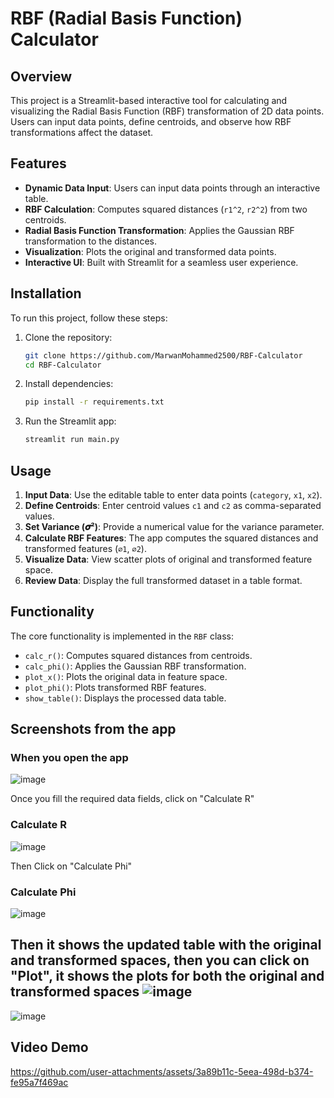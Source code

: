 # RBF (Radial Basis Function) Calculator 

## Overview

This project is a Streamlit-based interactive tool for calculating and visualizing the Radial Basis Function (RBF) transformation of 2D data points. Users can input data points, define centroids, and observe how RBF transformations affect the dataset.

## Features

- **Dynamic Data Input**: Users can input data points through an interactive table.
- **RBF Calculation**: Computes squared distances (`r1^2`, `r2^2`) from two centroids.
- **Radial Basis Function Transformation**: Applies the Gaussian RBF transformation to the distances.
- **Visualization**: Plots the original and transformed data points.
- **Interactive UI**: Built with Streamlit for a seamless user experience.

## Installation

To run this project, follow these steps:

1. Clone the repository:
   ```bash
   git clone https://github.com/MarwanMohammed2500/RBF-Calculator
   cd RBF-Calculator
   ```
2. Install dependencies:
   ```bash
   pip install -r requirements.txt
   ```
3. Run the Streamlit app:
   ```bash
   streamlit run main.py
   ```

## Usage

1. **Input Data**: Use the editable table to enter data points (`category`, `x1`, `x2`).
2. **Define Centroids**: Enter centroid values `c1` and `c2` as comma-separated values.
3. **Set Variance (𝝈²)**: Provide a numerical value for the variance parameter.
4. **Calculate RBF Features**: The app computes the squared distances and transformed features (`∅1`, `∅2`).
5. **Visualize Data**: View scatter plots of original and transformed feature space.
6. **Review Data**: Display the full transformed dataset in a table format.

## Functionality

The core functionality is implemented in the `RBF` class:

- `calc_r()`: Computes squared distances from centroids.
- `calc_phi()`: Applies the Gaussian RBF transformation.
- `plot_x()`: Plots the original data in feature space.
- `plot_phi()`: Plots transformed RBF features.
- `show_table()`: Displays the processed data table.

## Screenshots from the app
### When you open the app
![image](https://github.com/user-attachments/assets/f5dd9eb4-779f-437a-9985-2fadb06b0d4a)

Once you fill the required data fields, click on "Calculate R"

### Calculate R
![image](https://github.com/user-attachments/assets/8f9e1d26-7951-4be7-bd79-11a806091353)

Then Click on "Calculate Phi"

### Calculate Phi
![image](https://github.com/user-attachments/assets/cd9498b6-d7b8-425b-ab52-50d357636b07)

Then it shows the updated table with the original and transformed spaces, then you can click on "Plot", it shows the plots for both the original and transformed spaces
![image](https://github.com/user-attachments/assets/8fd8bfce-ecc6-41d1-9f13-58d73f7fac3c)
--
![image](https://github.com/user-attachments/assets/be5573a8-21e1-4a47-a668-80e9ee04ba38)


## Video Demo
https://github.com/user-attachments/assets/3a89b11c-5eea-498d-b374-fe95a7f469ac
